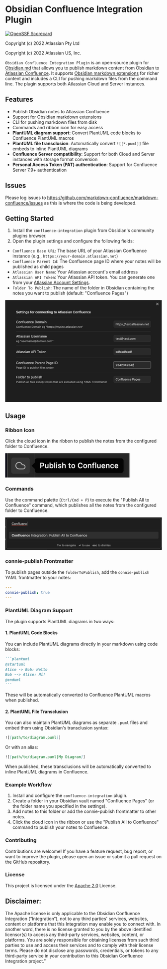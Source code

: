 # Obsidian Confluence Integration Plugin

[![OpenSSF Scorecard](https://api.securityscorecards.dev/projects/github.com/markdown-confluence/markdown-confluence/badge)](https://api.securityscorecards.dev/projects/github.com/markdown-confluence/markdown-confluence)

Copyright (c) 2022 Atlassian Pty Ltd

Copyright (c) 2022 Atlassian US, Inc.

`Obsidian Confluence Integration Plugin` is an open-source plugin for [Obsidian.md](https://obsidian.md/) that allows you to publish markdown content from Obsidian to [Atlassian Confluence](https://www.atlassian.com/software/confluence). It supports [Obsidian markdown extensions](https://help.obsidian.md/How+to/Format+your+notes) for richer content and includes a CLI for pushing markdown files from the command line. The plugin supports both Atlassian Cloud and Server instances.

## Features

- Publish Obsidian notes to Atlassian Confluence
- Support for Obsidian markdown extensions
- CLI for pushing markdown files from disk
- Commands and ribbon icon for easy access
- **PlantUML diagram support**: Convert PlantUML code blocks to Confluence PlantUML macros
- **PlantUML file transclusion**: Automatically convert `![[*.puml]]` file embeds to inline PlantUML diagrams
- **Confluence Server compatibility**: Support for both Cloud and Server instances with storage format conversion
- **Personal Access Token (PAT) authentication**: Support for Confluence Server 7.9+ authentication

## Issues
Please log issues to https://github.com/markdown-confluence/markdown-confluence/issues as this is where the code is being developed. 

## Getting Started

1. Install the `confluence-integration` plugin from Obsidian's community plugins browser.
2. Open the plugin settings and configure the following fields:

- `Confluence Base URL`: The base URL of your Atlassian Confluence instance (e.g., `https://your-domain.atlassian.net`)
- `Confluence Parent Id`: The Confluence page ID where your notes will be published as child pages
- `Atlassian User Name`: Your Atlassian account's email address
- `Atlassian API Token`: Your Atlassian API token. You can generate one from your [Atlassian Account Settings](https://id.atlassian.com/manage-profile/security/api-tokens).
- `Folder To Publish`: The name of the folder in Obsidian containing the notes you want to publish (default: "Confluence Pages")

![Settings](./docs/screenshots/settings.png)

## Usage

### Ribbon Icon

Click the cloud icon in the ribbon to publish the notes from the configured folder to Confluence.

![Ribbon icon](./docs/screenshots/ribbon.png)


### Commands

Use the command palette (`Ctrl/Cmd + P`) to execute the "Publish All to Confluence" command, which publishes all the notes from the configured folder to Confluence.

![Commands](./docs/screenshots/commands.png)

### connie-publish Frontmatter

To publish pages outside the `folderToPublish`, add the `connie-publish` YAML frontmatter to your notes:

```yaml
---
connie-publish: true
---
```

### PlantUML Diagram Support

The plugin supports PlantUML diagrams in two ways:

#### 1. PlantUML Code Blocks
You can include PlantUML diagrams directly in your markdown using code blocks:

````markdown
```plantuml
@startuml
Alice -> Bob: Hello
Bob --> Alice: Hi!
@enduml
```
````

These will be automatically converted to Confluence PlantUML macros when published.

#### 2. PlantUML File Transclusion
You can also maintain PlantUML diagrams as separate `.puml` files and embed them using Obsidian's transclusion syntax:

```markdown
![[path/to/diagram.puml]]
```

Or with an alias:

```markdown
![[path/to/diagram.puml|My Diagram]]
```

When published, these transclusions will be automatically converted to inline PlantUML diagrams in Confluence.

### Example Workflow
1. Install and configure the `confluence-integration` plugin.
2. Create a folder in your Obsidian vault named "Confluence Pages" (or the folder name you specified in the settings).
3. Add notes to this folder or add the connie-publish frontmatter to other notes.
4. Click the cloud icon in the ribbon or use the "Publish All to Confluence" command to publish your notes to Confluence.

### Contributing
Contributions are welcome! If you have a feature request, bug report, or want to improve the plugin, please open an issue or submit a pull request on the GitHub repository.

### License
This project is licensed under the [Apache 2.0](https://github.com/markdown-confluence/markdown-confluence/blob/main/LICENSE) License.

## Disclaimer:
The Apache license is only applicable to the Obsidian Confluence Integration (“Integration“), not to any third parties' services, websites, content or platforms that this Integration may enable you to connect with.  In another word, there is no license granted to you by the above identified licensor(s) to access any third-party services, websites, content, or platforms.  You are solely responsible for obtaining licenses from such third parties to use and access their services and to comply with their license terms. Please do not disclose any passwords, credentials, or tokens to any third-party service in your contribution to this Obsidian Confluence Integration project.”
